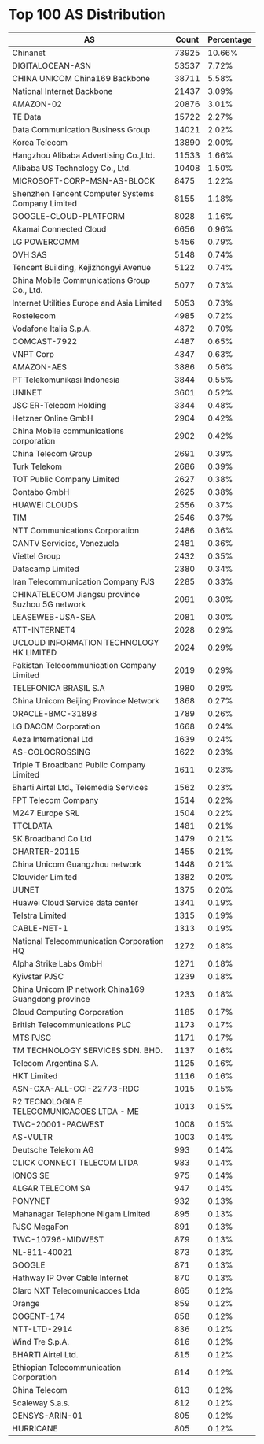 # Top 100 AS Distribution
| AS | Count | Percentage |
|----|----|----|
| Chinanet | 73925 | 10.66% |
| DIGITALOCEAN-ASN | 53537 | 7.72% |
| CHINA UNICOM China169 Backbone | 38711 | 5.58% |
| National Internet Backbone | 21437 | 3.09% |
| AMAZON-02 | 20876 | 3.01% |
| TE Data | 15722 | 2.27% |
| Data Communication Business Group | 14021 | 2.02% |
| Korea Telecom | 13890 | 2.00% |
| Hangzhou Alibaba Advertising Co.,Ltd. | 11533 | 1.66% |
| Alibaba US Technology Co., Ltd. | 10408 | 1.50% |
| MICROSOFT-CORP-MSN-AS-BLOCK | 8475 | 1.22% |
| Shenzhen Tencent Computer Systems Company Limited | 8155 | 1.18% |
| GOOGLE-CLOUD-PLATFORM | 8028 | 1.16% |
| Akamai Connected Cloud | 6656 | 0.96% |
| LG POWERCOMM | 5456 | 0.79% |
| OVH SAS | 5148 | 0.74% |
| Tencent Building, Kejizhongyi Avenue | 5122 | 0.74% |
| China Mobile Communications Group Co., Ltd. | 5077 | 0.73% |
| Internet Utilities Europe and Asia Limited | 5053 | 0.73% |
| Rostelecom | 4985 | 0.72% |
| Vodafone Italia S.p.A. | 4872 | 0.70% |
| COMCAST-7922 | 4487 | 0.65% |
| VNPT Corp | 4347 | 0.63% |
| AMAZON-AES | 3886 | 0.56% |
| PT Telekomunikasi Indonesia | 3844 | 0.55% |
| UNINET | 3601 | 0.52% |
| JSC ER-Telecom Holding | 3344 | 0.48% |
| Hetzner Online GmbH | 2904 | 0.42% |
| China Mobile communications corporation | 2902 | 0.42% |
| China Telecom Group | 2691 | 0.39% |
| Turk Telekom | 2686 | 0.39% |
| TOT Public Company Limited | 2627 | 0.38% |
| Contabo GmbH | 2625 | 0.38% |
| HUAWEI CLOUDS | 2556 | 0.37% |
| TIM | 2546 | 0.37% |
| NTT Communications Corporation | 2486 | 0.36% |
| CANTV Servicios, Venezuela | 2481 | 0.36% |
| Viettel Group | 2432 | 0.35% |
| Datacamp Limited | 2380 | 0.34% |
| Iran Telecommunication Company PJS | 2285 | 0.33% |
| CHINATELECOM Jiangsu province Suzhou 5G network | 2091 | 0.30% |
| LEASEWEB-USA-SEA | 2081 | 0.30% |
| ATT-INTERNET4 | 2028 | 0.29% |
| UCLOUD INFORMATION TECHNOLOGY HK LIMITED | 2024 | 0.29% |
| Pakistan Telecommunication Company Limited | 2019 | 0.29% |
| TELEFONICA BRASIL S.A | 1980 | 0.29% |
| China Unicom Beijing Province Network | 1868 | 0.27% |
| ORACLE-BMC-31898 | 1789 | 0.26% |
| LG DACOM Corporation | 1668 | 0.24% |
| Aeza International Ltd | 1639 | 0.24% |
| AS-COLOCROSSING | 1622 | 0.23% |
| Triple T Broadband Public Company Limited | 1611 | 0.23% |
| Bharti Airtel Ltd., Telemedia Services | 1562 | 0.23% |
| FPT Telecom Company | 1514 | 0.22% |
| M247 Europe SRL | 1504 | 0.22% |
| TTCLDATA | 1481 | 0.21% |
| SK Broadband Co Ltd | 1479 | 0.21% |
| CHARTER-20115 | 1455 | 0.21% |
| China Unicom Guangzhou network | 1448 | 0.21% |
| Clouvider Limited | 1382 | 0.20% |
| UUNET | 1375 | 0.20% |
| Huawei Cloud Service data center | 1341 | 0.19% |
| Telstra Limited | 1315 | 0.19% |
| CABLE-NET-1 | 1313 | 0.19% |
| National Telecommunication Corporation HQ | 1272 | 0.18% |
| Alpha Strike Labs GmbH | 1271 | 0.18% |
| Kyivstar PJSC | 1239 | 0.18% |
| China Unicom IP network China169 Guangdong province | 1233 | 0.18% |
| Cloud Computing Corporation | 1185 | 0.17% |
| British Telecommunications PLC | 1173 | 0.17% |
| MTS PJSC | 1171 | 0.17% |
| TM TECHNOLOGY SERVICES SDN. BHD. | 1137 | 0.16% |
| Telecom Argentina S.A. | 1125 | 0.16% |
| HKT Limited | 1116 | 0.16% |
| ASN-CXA-ALL-CCI-22773-RDC | 1015 | 0.15% |
| R2 TECNOLOGIA E TELECOMUNICACOES LTDA - ME | 1013 | 0.15% |
| TWC-20001-PACWEST | 1008 | 0.15% |
| AS-VULTR | 1003 | 0.14% |
| Deutsche Telekom AG | 993 | 0.14% |
| CLICK CONNECT TELECOM LTDA | 983 | 0.14% |
| IONOS SE | 975 | 0.14% |
| ALGAR TELECOM SA | 947 | 0.14% |
| PONYNET | 932 | 0.13% |
| Mahanagar Telephone Nigam Limited | 895 | 0.13% |
| PJSC MegaFon | 891 | 0.13% |
| TWC-10796-MIDWEST | 879 | 0.13% |
| NL-811-40021 | 873 | 0.13% |
| GOOGLE | 871 | 0.13% |
| Hathway IP Over Cable Internet | 870 | 0.13% |
| Claro NXT Telecomunicacoes Ltda | 865 | 0.12% |
| Orange | 859 | 0.12% |
| COGENT-174 | 858 | 0.12% |
| NTT-LTD-2914 | 836 | 0.12% |
| Wind Tre S.p.A. | 816 | 0.12% |
| BHARTI Airtel Ltd. | 815 | 0.12% |
| Ethiopian Telecommunication Corporation | 814 | 0.12% |
| China Telecom | 813 | 0.12% |
| Scaleway S.a.s. | 812 | 0.12% |
| CENSYS-ARIN-01 | 805 | 0.12% |
| HURRICANE | 805 | 0.12% |
